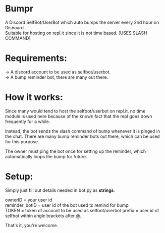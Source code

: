 # Bumpr
A Discord SelfBot/UserBot which auto bumps the server every 2nd hour on Disboard. <br />
Suitable for hosting on repl.it since it is not time based. [USES SLASH COMMAND]

# Requirements:
-> A discord account to be used as selfbot/userbot. <br />
-> A bump reminder bot, there are many out there.

# How it works:
Since many would tend to host the selfbot/userbot on repl.it, no time module is used here because of the known fact that the repl goes down frequently for a while. <br />

Instead, the bot sends the slash command of bump whenever it is pinged in the chat. There are many bump reminder bots out there, which can be used for this purpose. <br />

The owner must ping the bot once for setting up the reminder, which automatically loops the bump for future.

# Setup:
Simply just fill out details needed in bot.py as **strings**. <br />

ownerID = your user id <br />
reminder_botID = user id of the bot used to remind for bump <br />
TOKEN = token of account to be used as selfbot/userbot
prefix = user id of selfbot within angle brackets after @. 

That's it, you're welcome.
